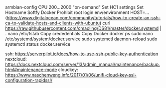 armbian-config
  CPU 200...2000 "on-demand"
  Set HC1 settings
  Set Hostname
  Softfy
    Docker 
  Prohibit root login
env/environment HOST=...
(https://www.digitalocean.com/community/tutorials/how-to-create-an-ssh-ca-to-validate-hosts-and-clients-with-ubuntu)
curl  https://raw.githubusercontent.com/cmaoling/DS81/master/docker.systemd | .
nano /etc/fstab
<RESTART>
Copy crededentials
Copy Docker
docker ps
sudo nano /etc/systemd/system/docker.service 
sudo systemctl daemon-reload
sudo systemctl status docker.service

ssh: https://serverpilot.io/docs/how-to-use-ssh-public-key-authentication
nextcloud: https://docs.nextcloud.com/server/13/admin_manual/maintenance/backup.html#maintenance-mode
cloudkey: https://www.naschenweng.info/2017/01/06/unifi-cloud-key-ssl-configuration-rapidssl/
